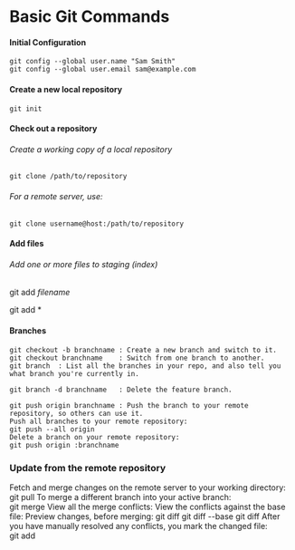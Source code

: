 # Basic Git Commands


#### Initial Configuration

```
git config --global user.name "Sam Smith"
git config --global user.email sam@example.com
```

#### Create a new local repository

```
git init
```

#### Check out a repository

###### Create a working copy of a local repository

```
git clone /path/to/repository
```
###### For a remote server, use:

```
git clone username@host:/path/to/repository
```


#### Add files	

###### Add one or more files to staging (index)	

git add *filename*

git add *

#### Branches
```
git checkout -b branchname : Create a new branch and switch to it.
git checkout branchname    : Switch from one branch to another.	 
git branch  : List all the branches in your repo, and also tell you what branch you're currently in.
	
git branch -d branchname   : Delete the feature branch.

git push origin branchname : Push the branch to your remote repository, so others can use it.
Push all branches to your remote repository:	
git push --all origin
Delete a branch on your remote repository:	
git push origin :branchname

```

### Update from the remote repository
Fetch and merge changes on the remote server to your working directory:	git pull
To merge a different branch into your active branch:	
git merge <branchname>
View all the merge conflicts:
View the conflicts against the base file:
Preview changes, before merging:
git diff
git diff --base <filename>
git diff <sourcebranch> <targetbranch>
After you have manually resolved any conflicts, you mark the changed file:	
git add <filename>
